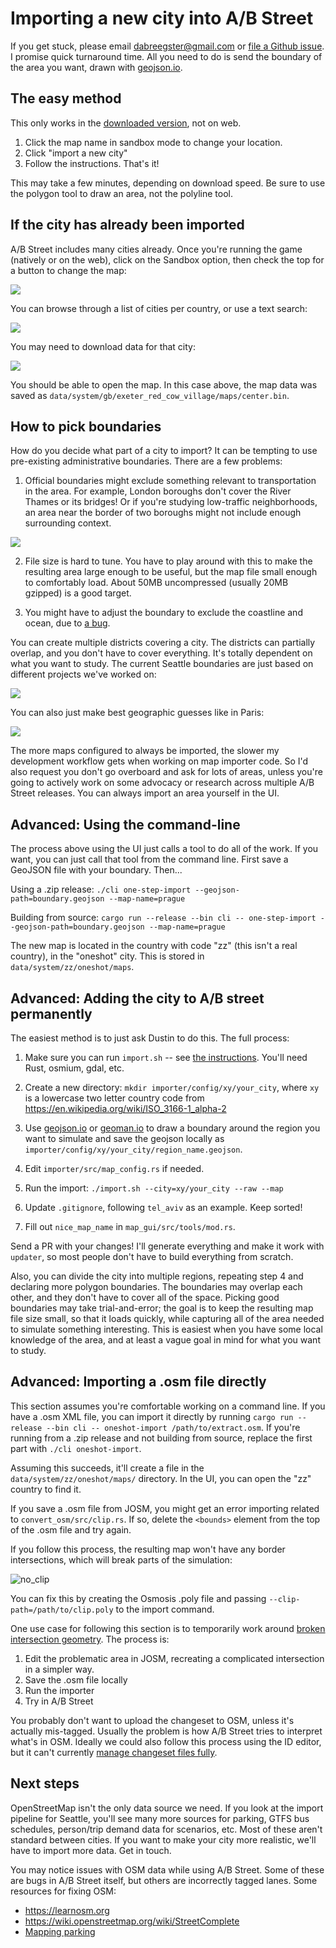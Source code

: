 # Importing a new city into A/B Street

If you get stuck, please email <dabreegster@gmail.com> or
[file a Github issue](https://github.com/a-b-street/abstreet/issues/). I promise
quick turnaround time. All you need to do is send the boundary of the area you
want, drawn with [geojson.io](http://geojson.io).

## The easy method

This only works in the [downloaded version](index.md), not on web.

1.  Click the map name in sandbox mode to change your location.
2.  Click "import a new city"
3.  Follow the instructions. That's it!

This may take a few minutes, depending on download speed. Be sure to use the
polygon tool to draw an area, not the polyline tool.

## If the city has already been imported

A/B Street includes many cities already. Once you're running the game (natively
or on the web), click on the Sandbox option, then check the top for a button to
change the map:

![](change_map.png)

You can browse through a list of cities per country, or use a text search:

![](search_maps.png)

You may need to download data for that city:

![](download_map.png)

You should be able to open the map. In this case above, the map data was saved
as `data/system/gb/exeter_red_cow_village/maps/center.bin`.

## How to pick boundaries

How do you decide what part of a city to import? It can be tempting to use
pre-existing administrative boundaries. There are a few problems:

1.  Official boundaries might exclude something relevant to transportation in
    the area. For example, London boroughs don't cover the River Thames or its
    bridges! Or if you're studying low-traffic neighborhoods, an area near the
    border of two boroughs might not include enough surrounding context.

![](london_boroughs.png)

2.  File size is hard to tune. You have to play around with this to make the
    resulting area large enough to be useful, but the map file small enough to
    comfortably load. About 50MB uncompressed (usually 20MB gzipped) is a good
    target.

3.  You might have to adjust the boundary to exclude the coastline and ocean,
    due to [a bug](https://github.com/dabreegster/abstreet/issues/32).

You can create multiple districts covering a city. The districts can partially
overlap, and you don't have to cover everything. It's totally dependent on what
you want to study. The current Seattle boundaries are just based on different
projects we've worked on:

![](seattle_boundaries.png)

You can also just make best geographic guesses like in Paris:

![](paris_boundaries.png)

The more maps configured to always be imported, the slower my development
workflow gets when working on map importer code. So I'd also request you don't
go overboard and ask for lots of areas, unless you're going to actively work on
some advocacy or research across multiple A/B Street releases. You can always
import an area yourself in the UI.

## Advanced: Using the command-line

The process above using the UI just calls a tool to do all of the work. If you
want, you can just call that tool from the command line. First save a GeoJSON
file with your boundary. Then...

Using a .zip release:
`./cli one-step-import --geojson-path=boundary.geojson --map-name=prague`

Building from source:
`cargo run --release --bin cli -- one-step-import --geojson-path=boundary.geojson --map-name=prague`

The new map is located in the country with code "zz" (this isn't a real
country), in the "oneshot" city. This is stored in
`data/system/zz/oneshot/maps`.

## Advanced: Adding the city to A/B street permanently

The easiest method is to just ask Dustin to do this. The full process:

1.  Make sure you can run `import.sh` -- see
    [the instructions](../tech/dev/index.md#building-map-data). You'll need
    Rust, osmium, gdal, etc.

2.  Create a new directory: `mkdir importer/config/xy/your_city`, where `xy` is
    a lowercase two letter country code from
    <https://en.wikipedia.org/wiki/ISO_3166-1_alpha-2>

3.  Use [geojson.io](http://geojson.io/) or
    [geoman.io](https://geoman.io/geojson-editor) to draw a boundary around the
    region you want to simulate and save the geojson locally as
    `importer/config/xy/your_city/region_name.geojson`.

4.  Edit `importer/src/map_config.rs` if needed.

5.  Run the import: `./import.sh --city=xy/your_city --raw --map`

6.  Update `.gitignore`, following `tel_aviv` as an example. Keep sorted!

7.  Fill out `nice_map_name` in `map_gui/src/tools/mod.rs`.

Send a PR with your changes! I'll generate everything and make it work with
`updater`, so most people don't have to build everything from scratch.

Also, you can divide the city into multiple regions, repeating step 4 and
declaring more polygon boundaries. The boundaries may overlap each other, and
they don't have to cover all of the space. Picking good boundaries may take
trial-and-error; the goal is to keep the resulting map file size small, so that
it loads quickly, while capturing all of the area needed to simulate something
interesting. This is easiest when you have some local knowledge of the area, and
at least a vague goal in mind for what you want to study.

## Advanced: Importing a .osm file directly

This section assumes you're comfortable working on a command line. If you have a
.osm XML file, you can import it directly by running
`cargo run --release --bin cli -- oneshot-import /path/to/extract.osm`. If
you're running from a .zip release and not building from source, replace the
first part with `./cli oneshot-import`.

Assuming this succeeds, it'll create a file in the
`data/system/zz/oneshot/maps/` directory. In the UI, you can open the "zz"
country to find it.

If you save a .osm file from JOSM, you might get an error importing related to
`convert_osm/src/clip.rs`. If so, delete the `<bounds>` element from the top of
the .osm file and try again.

If you follow this process, the resulting map won't have any border
intersections, which will break parts of the simulation:

![no_clip](no_clip.png)

You can fix this by creating the Osmosis .poly file and passing
`--clip-path=/path/to/clip.poly` to the import command.

One use case for following this section is to temporarily work around
[broken intersection geometry](https://github.com/a-b-street/abstreet/issues/654).
The process is:

1.  Edit the problematic area in JOSM, recreating a complicated intersection in
    a simpler way.
2.  Save the .osm file locally
3.  Run the importer
4.  Try in A/B Street

You probably don't want to upload the changeset to OSM, unless it's actually
mis-tagged. Usually the problem is how A/B Street tries to interpret what's in
OSM. Ideally we could also follow this process using the ID editor, but it can't
currently
[manage changeset files fully](https://github.com/openstreetmap/iD/issues/7109).

## Next steps

OpenStreetMap isn't the only data source we need. If you look at the import
pipeline for Seattle, you'll see many more sources for parking, GTFS bus
schedules, person/trip demand data for scenarios, etc. Most of these aren't
standard between cities. If you want to make your city more realistic, we'll
have to import more data. Get in touch.

You may notice issues with OSM data while using A/B Street. Some of these are
bugs in A/B Street itself, but others are incorrectly tagged lanes. Some
resources for fixing OSM:

- <https://learnosm.org>
- <https://wiki.openstreetmap.org/wiki/StreetComplete>
- [Mapping parking](../software/parking_mapper.md)
